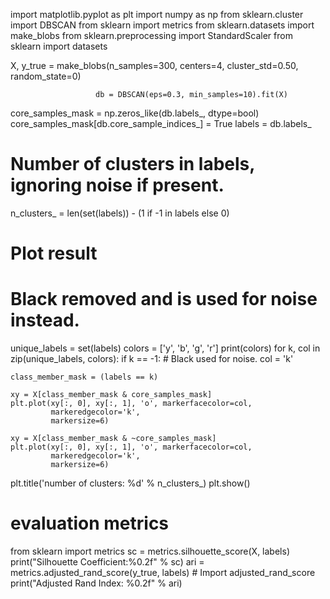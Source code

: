 import matplotlib.pyplot as plt
import numpy as np
from sklearn.cluster import DBSCAN
from sklearn import metrics
from sklearn.datasets import make_blobs
from sklearn.preprocessing import StandardScaler
from sklearn import datasets

X, y_true = make_blobs(n_samples=300, centers=4,
                       cluster_std=0.50, random_state=0)


                       db = DBSCAN(eps=0.3, min_samples=10).fit(X)
core_samples_mask = np.zeros_like(db.labels_, dtype=bool)
core_samples_mask[db.core_sample_indices_] = True
labels = db.labels_

# Number of clusters in labels, ignoring noise if present.
n_clusters_ = len(set(labels)) - (1 if -1 in labels else 0)

# Plot result

# Black removed and is used for noise instead.
unique_labels = set(labels)
colors = ['y', 'b', 'g', 'r']
print(colors)
for k, col in zip(unique_labels, colors):
    if k == -1:
        # Black used for noise.
        col = 'k'

    class_member_mask = (labels == k)

    xy = X[class_member_mask & core_samples_mask]
    plt.plot(xy[:, 0], xy[:, 1], 'o', markerfacecolor=col,
             markeredgecolor='k',
             markersize=6)

    xy = X[class_member_mask & ~core_samples_mask]
    plt.plot(xy[:, 0], xy[:, 1], 'o', markerfacecolor=col,
             markeredgecolor='k',
             markersize=6)

plt.title('number of clusters: %d' % n_clusters_)
plt.show()


# evaluation metrics
from sklearn import metrics
sc = metrics.silhouette_score(X, labels)
print("Silhouette Coefficient:%0.2f" % sc)
ari = metrics.adjusted_rand_score(y_true, labels) # Import adjusted_rand_score
print("Adjusted Rand Index: %0.2f" % ari)
